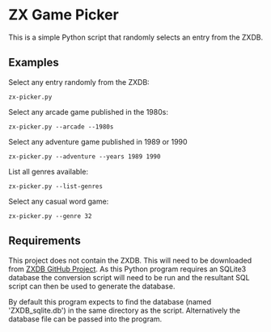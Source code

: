 # ZX Game Picker

This is a simple Python script that randomly selects an entry from the ZXDB.

## Examples

Select any entry randomly from the ZXDB:
```
zx-picker.py
```

Select any arcade game published in the 1980s:
```
zx-picker.py --arcade --1980s
```

Select any adventure game published in 1989 or 1990
```
zx-picker.py --adventure --years 1989 1990
```

List all genres available:
```
zx-picker.py --list-genres 
```

Select any casual word game:
```
zx-picker.py --genre 32
```

## Requirements

This project does not contain the ZXDB. This will need to be downloaded from [ZXDB GitHub Project](https://github.com/zxdb/ZXDB). As this Python program requires an SQLite3 database the conversion script will need to be run and the resultant SQL script can then be used to generate the database.

By default this program expects to find the database (named 'ZXDB_sqlite.db') in the same directory as the script. Alternatively the database file can be passed into the program.


